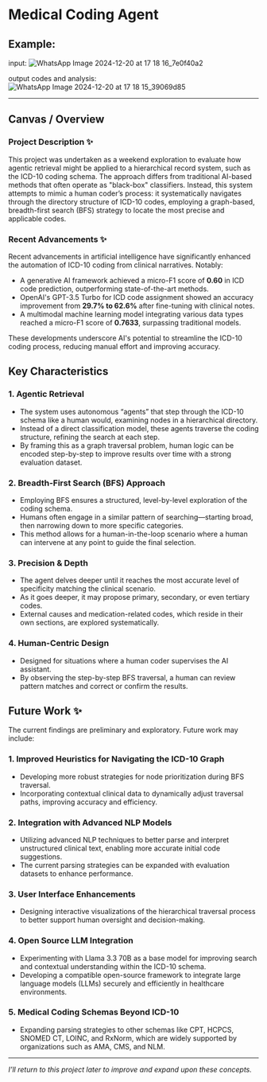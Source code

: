 
# Medical Coding Agent

## Example:
input:
![WhatsApp Image 2024-12-20 at 17 18 16_7e0f40a2](https://github.com/user-attachments/assets/2ccba079-d819-42f7-8fb2-c58fa88fdab1)

output codes and analysis:
![WhatsApp Image 2024-12-20 at 17 18 15_39069d85](https://github.com/user-attachments/assets/352b3cbd-c009-49c1-87c7-20ab5b83f285)

---
## Canvas / Overview

### Project Description ✨
This project was undertaken as a weekend exploration to evaluate how agentic retrieval might be applied to a hierarchical record system, such as the ICD-10 coding schema. The approach differs from traditional AI-based methods that often operate as "black-box" classifiers. Instead, this system attempts to mimic a human coder’s process: it systematically navigates through the directory structure of ICD-10 codes, employing a graph-based, breadth-first search (BFS) strategy to locate the most precise and applicable codes.

### Recent Advancements ✨
Recent advancements in artificial intelligence have significantly enhanced the automation of ICD-10 coding from clinical narratives. Notably:

- A generative AI framework achieved a micro-F1 score of **0.60** in ICD code prediction, outperforming state-of-the-art methods.
- OpenAI's GPT-3.5 Turbo for ICD code assignment showed an accuracy improvement from **29.7% to 62.6%** after fine-tuning with clinical notes.
- A multimodal machine learning model integrating various data types reached a micro-F1 score of **0.7633**, surpassing traditional models.

These developments underscore AI's potential to streamline the ICD-10 coding process, reducing manual effort and improving accuracy.

## Key Characteristics

### 1. Agentic Retrieval
- The system uses autonomous “agents” that step through the ICD-10 schema like a human would, examining nodes in a hierarchical directory.
- Instead of a direct classification model, these agents traverse the coding structure, refining the search at each step.
- By framing this as a graph traversal problem, human logic can be encoded step-by-step to improve results over time with a strong evaluation dataset.

### 2. Breadth-First Search (BFS) Approach
- Employing BFS ensures a structured, level-by-level exploration of the coding schema.
- Humans often engage in a similar pattern of searching—starting broad, then narrowing down to more specific categories.
- This method allows for a human-in-the-loop scenario where a human can intervene at any point to guide the final selection.

### 3. Precision & Depth
- The agent delves deeper until it reaches the most accurate level of specificity matching the clinical scenario.
- As it goes deeper, it may propose primary, secondary, or even tertiary codes.
- External causes and medication-related codes, which reside in their own sections, are explored systematically.

### 4. Human-Centric Design
- Designed for situations where a human coder supervises the AI assistant.
- By observing the step-by-step BFS traversal, a human can review pattern matches and correct or confirm the results.

## Future Work ✨
The current findings are preliminary and exploratory. Future work may include:

### 1. Improved Heuristics for Navigating the ICD-10 Graph
- Developing more robust strategies for node prioritization during BFS traversal.
- Incorporating contextual clinical data to dynamically adjust traversal paths, improving accuracy and efficiency.

### 2. Integration with Advanced NLP Models
- Utilizing advanced NLP techniques to better parse and interpret unstructured clinical text, enabling more accurate initial code suggestions.
- The current parsing strategies can be expanded with evaluation datasets to enhance performance.

### 3. User Interface Enhancements
- Designing interactive visualizations of the hierarchical traversal process to better support human oversight and decision-making.

### 4. Open Source LLM Integration
- Experimenting with Llama 3.3 70B as a base model for improving search and contextual understanding within the ICD-10 schema.
- Developing a compatible open-source framework to integrate large language models (LLMs) securely and efficiently in healthcare environments.

### 5. Medical Coding Schemas Beyond ICD-10
- Expanding parsing strategies to other schemas like CPT, HCPCS, SNOMED CT, LOINC, and RxNorm, which are widely supported by organizations such as AMA, CMS, and NLM.

---

*I’ll return to this project later to improve and expand upon these concepts.*


